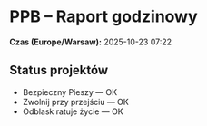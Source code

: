 # PPB – Raport godzinowy
**Czas (Europe/Warsaw):** 2025-10-23 07:22

## Status projektów
- Bezpieczny Pieszy — OK
- Zwolnij przy przejściu — OK
- Odblask ratuje życie — OK


